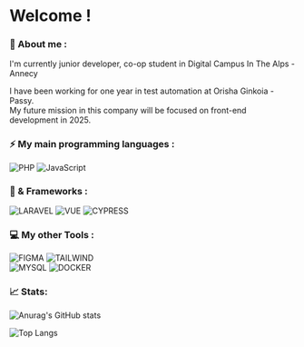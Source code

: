 # Welcome ! 

### :eyes: About me : 
I'm currently junior developer, co-op student in Digital Campus In The Alps - Annecy

I have been working for one year in test automation at Orisha Ginkoia - Passy. </br>
My future mission in this company will be focused on front-end development in 2025.


### :zap: My main programming languages : 
![PHP](https://img.shields.io/badge/php-%23777BB4.svg?style=for-the-badge&logo=php&logoColor=white) 
![JavaScript](https://img.shields.io/badge/javascript-%23F7DF1E.svg?style=for-the-badge&logo=javascript&logoColor=black) 

### :wrench: & Frameworks : 
![LARAVEL](https://img.shields.io/badge/Laravel-FF2D20?style=for-the-badge&logo=laravel&logoColor=white)
![VUE](https://img.shields.io/badge/Vue%20js-35495E?style=for-the-badge&logo=vuedotjs&logoColor=4FC08D)
![CYPRESS](https://img.shields.io/badge/Cypress-17202C?style=for-the-badge&logo=cypress&logoColor=white)

### :computer: My other Tools : 
![FIGMA](https://img.shields.io/badge/Figma-F24E1E?style=for-the-badge&logo=figma&logoColor=white)
![TAILWIND](https://img.shields.io/badge/Tailwind_CSS-38B2AC?style=for-the-badge&logo=tailwind-css&logoColor=white) </br>
![MYSQL](https://img.shields.io/badge/MySQL-005C84?style=for-the-badge&logo=mysql&logoColor=white)
![DOCKER](https://img.shields.io/badge/Docker-2CA5E0?style=for-the-badge&logo=docker&logoColor=white)


### :chart_with_upwards_trend: Stats: 
![Anurag's GitHub stats](https://github-readme-stats.vercel.app/api?username=bastavavos&show_icons=true&rank_icon=github&theme=transparent)

![Top Langs](https://github-readme-stats.vercel.app/api/top-langs/?username=bastavavos&layout=compact&theme=transparent)




